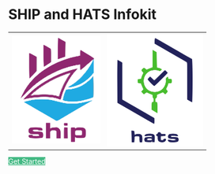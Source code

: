 
<table align="center">
<tr><h1><strong>SHIP and HATS Infokit</strong></h1></tr>
<tr>
<td>
<img src="_media/ship_icon.png">
</td>

<td>
<img src="_media/hats_icon.png">
</td>

</tr>
</table>

<a href="#/?id=ships-and-hats" style="background:#42b983;color:white;">Get Started</a>
